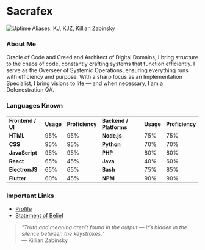 # Sacrafex
<img src="https://raw.githubusercontent.com/Sacrafex/Sacrafex/refs/heads/main/uptime.svg?nocache=<?php echo time(); ?>" alt="Uptime">
Aliases: KJ, KJZ, Killian Zabinsky

### About Me

Oracle of Code and Creed and Architect of Digital Domains, I bring structure to the chaos of code, constantly crafting systems that function efficiently. I serve as the Overseer of Systemic Operations, ensuring everything runs with efficiency and purpose. With a sharp focus as an Implementation Specialist, I bring visions to life — and when necessary, I am a Defenestration QA.

### Languages Known

<table> 
  <tr> 
    <strong><th style="text-align:left;">Frontend / UI</th></strong>
    <th style="text-align:left;">Usage</th> 
    <th style="text-align:left;">Proficiency</th> 
    <th style="text-align:left;">Backend / Platforms</th> 
    <th style="text-align:left;">Usage</th> 
    <th style="text-align:left;">Proficiency</th> 
  </tr> 
  <tr> 
    <td><b>HTML</b></td> 
    <td>95%</td> 
    <td>95%</td> 
    <td><b>Node.js</b></td> 
    <td>75%</td> 
    <td>75%</td> 
  </tr> 
  <tr> 
    <td><b>CSS</b></td> 
    <td>95%</td> 
    <td>95%</td> 
    <td><b>Python</b></td> 
    <td>70%</td> 
    <td>70%</td> 
  </tr> 
  <tr> 
    <td><b>JavaScript</b></td> 
    <td>95%</td> 
    <td>95%</td> 
    <td><b>PHP</b></td> 
    <td>80%</td> 
    <td>80%</td> 
  </tr> 
  <tr> 
    <td><b>React</b></td> 
    <td>65%</td> 
    <td>45%</td> 
    <td><b>Java</b></td> 
    <td>40%</td> 
    <td>60%</td> 
  </tr> 
  <tr> 
    <td><b>ElectronJS</b></td> 
    <td>65%</td> 
    <td>65%</td> 
    <td><b>Bash</b></td> 
    <td>75%</td> 
    <td>85%</td> 
  </tr> 
  <tr> 
    <td><b>Flutter</b></td> 
    <td>60%</td> 
    <td>45%</td> 
    <td><b>NPM</b></td> 
    <td>90%</td> 
    <td>90%</td> 
  </tr> 
</table>

### Important Links

- [Profile](https://sacrafex.github.io/Sacrafex/etc/profile.html)
- [Statement of Belief](https://sacrafex.github.io/Sacrafex/etc/statement-of-belief.html)

> _"Truth and meaning aren’t found in the output — it’s hidden in the silence between the keystrokes."_  
> — Killian Zabinsky

